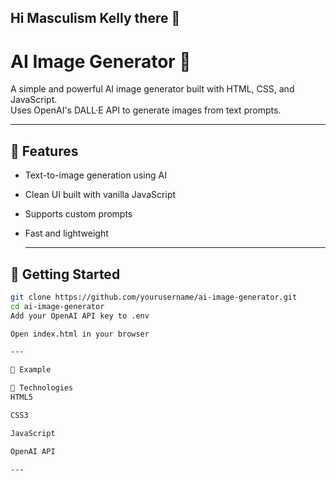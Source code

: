 ## Hi Masculism Kelly there 👋

# AI Image Generator 🌌

A simple and powerful AI image generator built with HTML, CSS, and JavaScript.  
Uses OpenAI's DALL·E API to generate images from text prompts.

---

## 🔧 Features
- Text-to-image generation using AI
- Clean UI built with vanilla JavaScript
- Supports custom prompts
- Fast and lightweight

  ---

## 🚀 Getting Started

```bash
git clone https://github.com/yourusername/ai-image-generator.git
cd ai-image-generator
Add your OpenAI API key to .env

Open index.html in your browser

---

📸 Example

🧠 Technologies
HTML5

CSS3

JavaScript

OpenAI API

---
